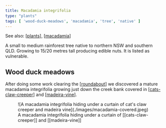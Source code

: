 ```yaml
---
title: Macadamia integrifolia
type: "plants"
tags: [ 'wood-duck-meadows', 'macadamia', 'tree', 'native' ]
---
```


See also: [[plants]], [[macadamia]]

A small to medium rainforest tree native to northern NSW and southern QLD. Growing to 15/20 metres tall producing edible nuts. It is listed as vulnerable.

## Wood duck meadows

After doing some work clearing the [[roundabout]] we discovered a mature macadamia integrifolia growing just down the creek bank covered in [[cats-claw-creeper]] and [[madeira-vine]]. 

<figure markdown>
![A macadamia integrifolia hiding under a curtain of cat's claw creeper and madeira vine](./images/macadamia-covered.jpeg)
<caption>A macadamia integrifolia hiding under a curtain of [[cats-claw-creeper]] and [[madeira-vine]]</caption>
</figure>


[//begin]: # "Autogenerated link references for markdown compatibility"
[plants]: plants "Plants"
[macadamia]: macadamia "Macadamia"
[roundabout]: ../roundabout "Roundabout"
[cats-claw-creeper]: cats-claw-creeper "Cat's claw creeper (Dolichandra unguis-cati)"
[madeira-vine]: madeira-vine "Madeira vine (Anredera cordifolia)"
[//end]: # "Autogenerated link references"